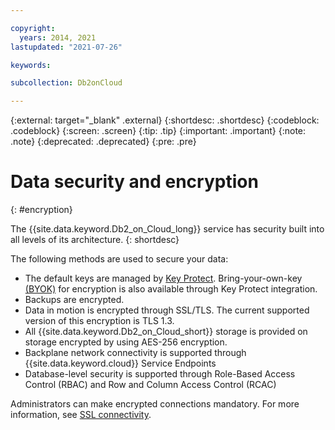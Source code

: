 ```yaml
---

copyright:
  years: 2014, 2021
lastupdated: "2021-07-26"

keywords: 

subcollection: Db2onCloud

---
```


 
{:external: target="_blank" .external}
{:shortdesc: .shortdesc}
{:codeblock: .codeblock}
{:screen: .screen}
{:tip: .tip}
{:important: .important}
{:note: .note}
{:deprecated: .deprecated}
{:pre: .pre}

# Data security and encryption
{: #encryption}

The {{site.data.keyword.Db2_on_Cloud_long}} service has security built into all levels of its architecture.
{: shortdesc}

The following methods are used to secure your data:
-  The default keys are managed by [Key Protect](/docs/key-protect?topic=key-protect-importing-keys). Bring-your-own-key [(BYOK)](/docs/Db2onCloud?topic=Db2onCloud-key-protect-v2) for encryption is also available through Key Protect integration.
- Backups are encrypted. 
- Data in motion is encrypted through SSL/TLS. The current supported version of this encryption is TLS 1.3.
- All {{site.data.keyword.Db2_on_Cloud_short}} storage is provided on storage encrypted by using AES-256 encryption.
- Backplane network connectivity is supported through {{site.data.keyword.cloud}} Service Endpoints
- Database-level security is supported through Role-Based Access Control (RBAC) and Row and Column Access Control (RCAC)

Administrators can make encrypted connections mandatory. For more information, see [SSL connectivity](/docs/Db2onCloud?topic=Db2onCloud-ssl_support).


